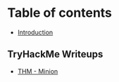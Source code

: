 # Table of contents

* [Introduction](README.md)

## TryHackMe Writeups

* [THM - Minion](tryhackme-writeups/thm-minion.md)
